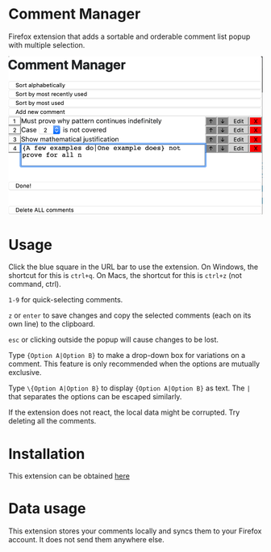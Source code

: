 # Comment Manager

Firefox extension that adds a sortable and orderable comment list popup with multiple selection.

![screenshot](/screenshot.png)

# Usage

Click the blue square in the URL bar to use the extension. On Windows, the shortcut for this is `ctrl+q`. On Macs, the shortcut for this is `ctrl+z` (not command, ctrl).

`1-9` for quick-selecting comments.

`z` or `enter` to save changes and copy the selected comments (each on its own line) to the clipboard.

`esc` or clicking outside the popup will cause changes to be lost.

Type `{Option A|Option B}` to make a drop-down box for variations on a comment. This feature is only recommended when the options are mutually exclusive.

Type `\{Option A|Option B}` to display `{Option A|Option B}` as text. The `|` that separates the options can be escaped similarly.

If the extension does not react, the local data might be corrupted. Try deleting all the comments.

# Installation

This extension can be obtained [here](https://addons.mozilla.org/en-US/firefox/addon/comment-manager/)

# Data usage

This extension stores your comments locally and syncs them to your Firefox account. It does not send them anywhere else.
